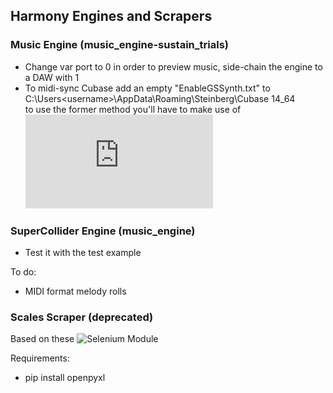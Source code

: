 ## Harmony Engines and Scrapers

### Music Engine (music_engine-sustain_trials)
 - Change var port to 0 in order to preview music, side-chain the engine to a DAW with 1  
 - To midi-sync Cubase add an empty "EnableGSSynth.txt" to C:\Users\<username>\AppData\Roaming\Steinberg\Cubase 14_64  
 to use the former method you'll have to make use of ![LoopMidi](https://www.tobias-erichsen.de/software/loopmidi.html)  
      
### SuperCollider Engine (music_engine)
 - Test it with the test example  
  
To do:  
 - MIDI format melody rolls  
  
### Scales Scraper (deprecated)
Based on these ![Selenium Module](https://github.com/scripting-drafts/Selenium-Module)  

Requirements:  
 - pip install openpyxl  

